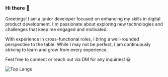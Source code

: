 ### Hi there 👋

<!--
**ArdieWijaya/ardiewijaya** is a ✨ _special_ ✨ repository because its `README.md` (this file) appears on your GitHub profile.

Here are some ideas to get you started:

- 🔭 I’m currently working on ...
- 🌱 I’m currently learning ...
- 👯 I’m looking to collaborate on ...
- 🤔 I’m looking for help with ...
- 💬 Ask me about ...
- 📫 How to reach me: ...
- 😄 Pronouns: ...
- ⚡ Fun fact: ...
-->

Greetings!
I am a junior developer focused on enhancing my skills in digital product development. I'm passionate about exploring new technologies and challenges that keep me engaged and motivated.

With experience in cross-functional roles, I bring a well-rounded perspective to the table. While I may not be perfect, I am continuously striving to learn and grow from every experience.

Feel free to connect or reach out via DM for any inquiries! 😀
<!-- ![Anurag's GitHub stats](https://github-readme-stats.vercel.app/api?username=ardiewijaya&theme=algolia&show_icons=true) -->

![Top Langs](https://github-readme-stats.vercel.app/api/top-langs/?username=ardiewijaya&layout=compact)

